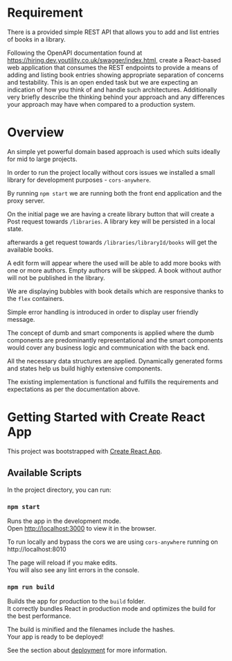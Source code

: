 # Requirement

There is a provided simple REST API that allows you to add and list entries of books in a library.

Following the OpenAPI documentation found at https://hiring.dev.youtility.co.uk/swagger/index.html, create a React-based web application that consumes the REST endpoints to provide a means of adding
and listing book entries showing appropriate separation of concerns and testability. This is an open
ended task but we are expecting an indication of how you think of and handle such architectures.
Additionally very briefly describe the thinking behind your approach and any differences your approach may have when compared to a production system.

# Overview

An simple yet powerful domain based approach is used which suits ideally for mid to large projects. 

In order to run the project locally without cors issues we installed a small library for development purposes - `cors-anywhere`.

By running `npm start` we are running both the front end application and the proxy server.

On the initial page we are having a create library button that will create a Post request towards `/libraries`. A library key will be persisted in a local state.

afterwards a get request towards `/libraries/libraryId/books` will get the available books.

A edit form will appear where the used will be able to add more books with one or more authors. Empty authors will be skipped. A book without author will not be published in the library.

We are displaying bubbles with book details which are responsive thanks to the `flex` containers.

Simple error handling is introduced in order to display user friendly message.

The concept of dumb and smart components is applied where the dumb components are predominantly representational and the smart components would cover any business logic and communication with the back end.

All the necessary data structures are applied. Dynamically generated forms and states help us build highly extensive components.

The existing implementation is functional and fulfills the requirements and expectations as per the documentation above.

# Getting Started with Create React App

This project was bootstrapped with [Create React App](https://github.com/facebook/create-react-app).

## Available Scripts

In the project directory, you can run:

### `npm start`

Runs the app in the development mode.\
Open [http://localhost:3000](http://localhost:3000) to view it in the browser.

To run locally and bypass the cors we are using `cors-anywhere` running on http://localhost:8010

The page will reload if you make edits.\
You will also see any lint errors in the console.

### `npm run build`

Builds the app for production to the `build` folder.\
It correctly bundles React in production mode and optimizes the build for the best performance.

The build is minified and the filenames include the hashes.\
Your app is ready to be deployed!

See the section about [deployment](https://facebook.github.io/create-react-app/docs/deployment) for more information.
